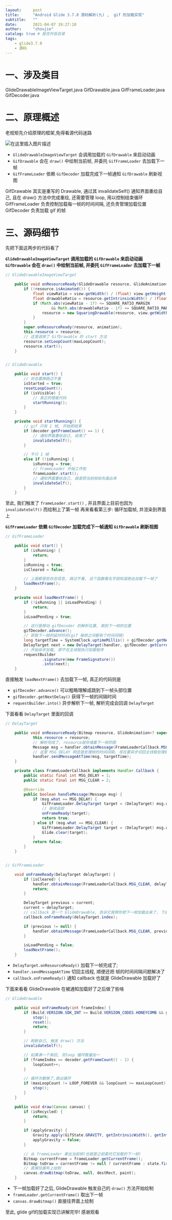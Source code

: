 ```yaml
---
layout:     post
title:      "Android Glide 3.7.0 源码解析(九) ,  gif 的加载实现"
subtitle:   ""
date:       2021-04-07 19:27:10
author:     "zhoujie"
catalog: true # 是否开启目录
tags:
    - glide3.7.0
    - 源码
---
```



# 一、涉及类目
GlideDrawableImageViewTarget.java
GifDrawable.java
GifFrameLoader.java
GifDecoder.java

# 二、原理概述

老规矩先介绍原理的框架,免得看源代码迷路

![在这里插入图片描述](https://img-blog.csdnimg.cn/20210405203102128.png?x-oss-process=image/watermark,type_ZmFuZ3poZW5naGVpdGk,shadow_10,text_aHR0cHM6Ly9ibG9nLmNzZG4ubmV0L3FxXzI1Nzc4MzY5,size_16,color_FFFFFF,t_70)

* `GlideDrawableImageViewTarget` 会调用加载的 `GifDrawable` 来启动动画
* `GifDrawable` 会在 `draw()` 中绘制当前帧, 并委托 `GifFrameLoader` 去加载下一帧
* `GifFrameLoader` 依赖 `GifDecoder` 加载完成下一帧通知 `GifDrawable` 刷新视图

GifDrawable 其实是重写的 Drawable, 通过其 invalidateSelf() 通知界面重绘自己, 且在 draw() 方法中完成重绘, 还需要管理 loop, 用以控制结束循环
GifFrameLoader 负责控制加载每一帧的时间间隔, 还负责管理加载位置
GifDecoder 负责加载 gif 的帧

# 三、源码细节

先把下面这两步的代码看了

**`GlideDrawableImageViewTarget` 调用加载的 `GifDrawable` 来启动动画**
**`GifDrawable` 会在 `draw()` 中绘制当前帧, 并委托 `GifFrameLoader` 去加载下一帧**

```java
// GlideDrawableImageViewTarget

    public void onResourceReady(GlideDrawable resource, GlideAnimation<? super GlideDrawable> animation) {
        if (!resource.isAnimated()) {
            float viewRatio = view.getWidth() / (float) view.getHeight();
            float drawableRatio = resource.getIntrinsicWidth() / (float) resource.getIntrinsicHeight();
            if (Math.abs(viewRatio - 1f) <= SQUARE_RATIO_MARGIN
                    && Math.abs(drawableRatio - 1f) <= SQUARE_RATIO_MARGIN) {
                resource = new SquaringDrawable(resource, view.getWidth());
            }
        }
        super.onResourceReady(resource, animation);
        this.resource = resource;
        // 这里调用了 GifDrawable 的 start 方法
        resource.setLoopCount(maxLoopCount);
        resource.start();
    }


// GlideDrawable

    public void start() {
        // 状态置换跳过不看
        isStarted = true;
        resetLoopCount();
        if (isVisible) {
            // 真正的使能代码
            startRunning();
        }
    }

    private void startRunning() {
        // gif 只有 1 帧, 开始即结束
        if (decoder.getFrameCount() == 1) {
            // 通知界面重绘自己, 结束了
            invalidateSelf();
        }

        // 不只 1 帧
        else if (!isRunning) {
            isRunning = true;
            // frameLoader 开始工作啦
            frameLoader.start();
            // 通知界面重绘自己, 就是把当前帧给先画出来
            invalidateSelf();
        }
    }
```

至此, 我们触发了 `frameLoader.start()` , 并且界面上目前也因为 `invalidateSelf()` 而绘制上了第一帧
再来看看第三步: 循环加载帧, 并渲染到界面上

**`GifFrameLoader` 依赖 `GifDecoder` 加载完成下一帧通知 `GifDrawable` 刷新视图**

```java
// GifFrameLoader

    public void start() {
        if (isRunning) {
            return;
        }
        isRunning = true;
        isCleared = false;

        // 上面都是些状态信息, 跳过不看, 这个函数看名字就知道跑去加载下一帧了
        loadNextFrame();
    }

    private void loadNextFrame() {
        if (!isRunning || isLoadPending) {
            return;
        }
        isLoadPending = true;

        // 这行是移动 gifDecoder 的解析位置, 跳到下一帧的位置
        gifDecoder.advance();
        // 获取下一帧的延时时间(gif 每帧之间都有个时间间隔)
        long targetTime = SystemClock.uptimeMillis() + gifDecoder.getNextDelay();
        DelayTarget next = new DelayTarget(handler, gifDecoder.getCurrentFrameIndex(), targetTime);
        // 开始异步加载, 即不在主线程执行加载程序
        requestBuilder
                .signature(new FrameSignature())
                .into(next);
    }
```

直接触发 `loadNextFrame()` 去加载下一帧, 真正的代码则是
* `gifDecoder.advance()` 可以粗略理解成跳到下一帧头部位置
* `gifDecoder.getNextDelay()` 获得下一帧的间隔时间
* `requestBuilder.into()` 异步解析下一帧, 解析完成会回调 `DelayTarget`

下面看看 `DelayTarget` 里面的回调

```java
// DelayTarget

    public void onResourceReady(Bitmap resource, GlideAnimation<? super Bitmap> glideAnimation) {
            this.resource = resource;
            // 解析完成了, resource就存储着下一帧的图
            Message msg = handler.obtainMessage(FrameLoaderCallback.MSG_DELAY, this);
            // 这里 MSG_DELAY 明显是处理帧的时间间隔, 现在要异步切回主线程处理刷新问题了
            handler.sendMessageAtTime(msg, targetTime);
    }

    private class FrameLoaderCallback implements Handler.Callback {
        public static final int MSG_DELAY = 1;
        public static final int MSG_CLEAR = 2;

        @Override
        public boolean handleMessage(Message msg) {
            if (msg.what == MSG_DELAY) {
                GifFrameLoader.DelayTarget target = (DelayTarget) msg.obj;
                // 继续追踪
                onFrameReady(target);
                return true;
            } else if (msg.what == MSG_CLEAR) {
                GifFrameLoader.DelayTarget target = (DelayTarget) msg.obj;
                Glide.clear(target);
            }
            return false;
        }
    }


// GifFrameLoader

    void onFrameReady(DelayTarget delayTarget) {
        if (isCleared) {
            handler.obtainMessage(FrameLoaderCallback.MSG_CLEAR, delayTarget).sendToTarget();
            return;
        }

        DelayTarget previous = current;
        current = delayTarget;
        // callback 是一个 GlideDrawable, 告诉它我帮你把下一帧加载出来了, 下面来看看 GlideDrawable 是如何做的
        callback.onFrameReady(delayTarget.index);

        if (previous != null) {
            handler.obtainMessage(FrameLoaderCallback.MSG_CLEAR, previous).sendToTarget();
        }

        isLoadPending = false;
        loadNextFrame();
    }
```

* `DelayTarget.onResourceReady()` 加载下一帧完成了;
* `handler.sendMessageAtTime` 切回主线程, 顺便还把 帧的时间间隔问题解决了
* `callback.onFrameReady()` 通知 callback 也就是 GlideDrawable 加载好了

下面来看看 GlideDrawable 在被通知加载好了之后做了些啥

```java
// GlideDrawable

    public void onFrameReady(int frameIndex) {
        if (Build.VERSION.SDK_INT >= Build.VERSION_CODES.HONEYCOMB && getCallback() == null) {
            stop();
            reset();
            return;
        }

        // 刷新自己, 触发 draw() 方法
        invalidateSelf();

        // 如果满一个来回, 则loop 循环数量加一
        if (frameIndex == decoder.getFrameCount() - 1) {
            loopCount++;
        }

        // 循环次数够了,跳出循环
        if (maxLoopCount != LOOP_FOREVER && loopCount >= maxLoopCount) {
            stop();
        }
    }

    public void draw(Canvas canvas) {
        if (isRecycled) {
            return;
        }

        if (applyGravity) {
            Gravity.apply(GifState.GRAVITY, getIntrinsicWidth(), getIntrinsicHeight(), getBounds(), destRect);
            applyGravity = false;
        }

        // 从 frameLoader 拿出当前帧(也就是之前委托它加载的下一帧)
        Bitmap currentFrame = frameLoader.getCurrentFrame();
        Bitmap toDraw = currentFrame != null ? currentFrame : state.firstFrame;
        // 直接往画布上绘制
        canvas.drawBitmap(toDraw, null, destRect, paint);
    }
```

* 下一帧加载好了之后, GlideDrawable 触发自己的 `draw()` 方法开始绘制
* `frameLoader.getCurrentFrame()` 取出下一帧
* `canvas.drawBitmap()` 直接往界面上绘制

至此, glide gif的加载实现已讲解完毕! 感谢观看